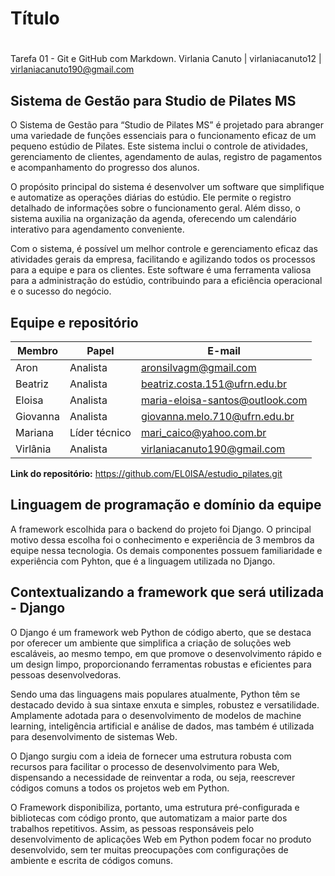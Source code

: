 # Título <h1>
Tarefa 01 - Git e GitHub com Markdown.
Virlania Canuto | virlaniacanuto12 | virlaniacanuto190@gmail.com
## Sistema de Gestão para Studio de Pilates MS
O Sistema de Gestão para “Studio de Pilates MS” é projetado para abranger uma
variedade de funções essenciais para o funcionamento eficaz de um pequeno estúdio de
Pilates. Este sistema inclui o controle de atividades, gerenciamento de clientes, agendamento de aulas, registro de pagamentos e acompanhamento do progresso dos alunos.

O propósito principal do sistema é desenvolver um software que simplifique e automatize
as operações diárias do estúdio. Ele permite o registro detalhado de informações sobre o
funcionamento geral. Além disso, o sistema auxilia na organização da agenda, oferecendo um calendário interativo para agendamento conveniente.

Com o sistema, é possível um melhor controle e gerenciamento eficaz das atividades
gerais da empresa, facilitando e agilizando todos os processos para a equipe e para os
clientes. Este software é uma ferramenta valiosa para a administração do estúdio,
contribuindo para a eficiência operacional e o sucesso do negócio.
## Equipe e repositório

Membro     |     Papel   |   E-mail   |
---------  | ----------- | ---------- |
Aron       | Analista           | aronsilvagm@gmail.com
Beatriz    | Analista           | beatriz.costa.151@ufrn.edu.br
Eloisa     | Analista           | maria-eloisa-santos@outlook.com
Giovanna   | Analista           | giovanna.melo.710@ufrn.edu.br
Mariana    | Líder técnico      | mari_caico@yahoo.com.br
Virlânia   | Analista           | virlaniacanuto190@gmail.com

**Link do repositório:** https://github.com/EL0ISA/estudio_pilates.git 

## Linguagem de programação e domínio da equipe 

A framework escolhida para o backend do projeto foi Django. O principal motivo dessa escolha foi o conhecimento e experiência de 3 membros da equipe nessa tecnologia. Os demais componentes possuem familiaridade e experiência com Pyhton, que é a linguagem utilizada no Django. 

## Contextualizando a framework que será utilizada - Django 

O Django é um framework web Python de código aberto, que se destaca por oferecer um ambiente que simplifica a criação de soluções web escaláveis, ao mesmo tempo, em que promove o desenvolvimento rápido e um design limpo, proporcionando ferramentas robustas e eficientes para pessoas desenvolvedoras.

Sendo uma das linguagens mais populares atualmente, Python têm se destacado devido à sua sintaxe enxuta e simples, robustez e versatilidade. Amplamente adotada para o desenvolvimento de modelos de machine learning, inteligência artificial e análise de dados, mas também é utilizada para desenvolvimento de sistemas Web.

O Django surgiu com a ideia de fornecer uma estrutura robusta com recursos para facilitar o processo de desenvolvimento para Web, dispensando a necessidade de reinventar a roda, ou seja, reescrever códigos comuns a todos os projetos web em Python.

O Framework disponibiliza, portanto, uma estrutura pré-configurada e bibliotecas com código pronto, que automatizam a maior parte dos trabalhos repetitivos. Assim, as pessoas responsáveis pelo desenvolvimento de aplicações Web em Python podem focar no produto desenvolvido, sem ter muitas preocupações com configurações de ambiente e escrita de códigos comuns.




